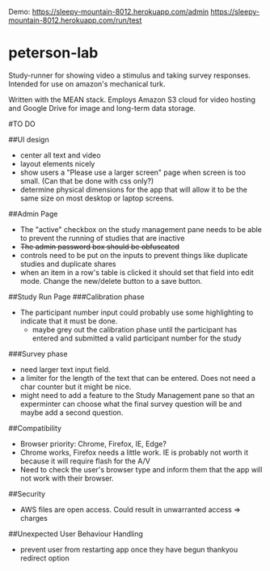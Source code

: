 Demo: 
https://sleepy-mountain-8012.herokuapp.com/admin
https://sleepy-mountain-8012.herokuapp.com/run/test

# peterson-lab
Study-runner for showing video a stimulus and taking survey responses. Intended for use on amazon's mechanical turk. 

Written with the MEAN stack. Employs Amazon S3 cloud for video hosting and Google Drive for image and long-term data storage. 

#TO DO

##UI design
- center all text and video
- layout elements nicely
- show users a "Please use a larger screen" page when screen is too small. (Can that be done with css only?)
- determine physical dimensions for the app that will allow it to be the same size on most desktop or laptop screens.


##Admin Page
- The "active" checkbox on the study management pane needs to be able to prevent the running of studies that are inactive
- ~~The admin password box should be obfuscated~~
- controls need to be put on the inputs to prevent things like duplicate studies and duplicate shares
- when an item in a row's table is clicked it should set that field into edit mode. Change the new/delete button to a save button.

##Study Run Page
###Calibration phase
- The participant number input could probably use some highlighting to indicate that it must be done.
  - maybe grey out the calibration phase until the participant has entered and submitted a valid participant number for the study

###Survey phase
- need larger text input field.
- a limiter for the length of the text that can be entered. Does not need a char counter but it might be nice.
- might need to add a feature to the Study Management pane so that an experminter can choose what the final survey question will be and maybe add a second question.

##Compatibility
- Browser priority: Chrome, Firefox, IE, Edge?
- Chrome works, Firefox needs a little work. IE is probably not worth it because it will require flash for the A/V
- Need to check the user's browser type and inform them that the app will not work with their browser.

##Security
- AWS files are open access. Could result in unwarranted access => charges

##Unexpected User Behaviour Handling
- prevent user from restarting app once they have begun
thankyou
    redirect option
